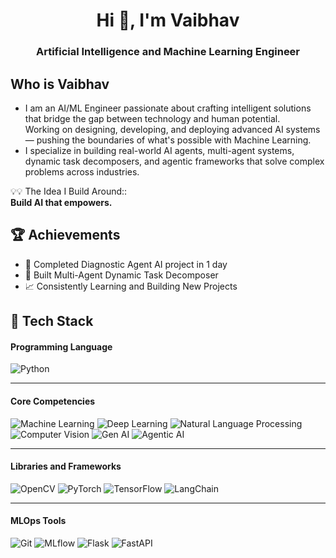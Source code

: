 <h1 align="center">Hi 👋, I'm Vaibhav</h1>
<h3 align="center">Artificial Intelligence and Machine Learning Engineer</h3>

## Who is Vaibhav
- I am an AI/ML Engineer passionate about crafting intelligent solutions that bridge the gap between technology and human potential.  
Working on designing, developing, and deploying advanced AI systems — pushing the boundaries of what's possible with Machine Learning.
- I specialize in building real-world AI agents, multi-agent systems, dynamic task decomposers, and agentic frameworks that solve complex problems across industries.

💡💡 The Idea I Build Around::  
**Build AI that empowers.**


## 🏆 Achievements
- 🥇 Completed Diagnostic Agent AI project in 1 day
- 🚀 Built Multi-Agent Dynamic Task Decomposer
- 📈 Consistently Learning and Building New Projects

## 🚀 Tech Stack

#### **Programming Language**
![Python](https://img.shields.io/badge/Python-3776AB?style=flat&logo=python&logoColor=white)

---

#### **Core Competencies**
![Machine Learning](https://img.shields.io/badge/Machine%20Learning-FF6F00?style=flat&logo=OpenAI&logoColor=white)
![Deep Learning](https://img.shields.io/badge/Deep%20Learning-006400?style=flat&logo=tensorflow&logoColor=white)
![Natural Language Processing](https://img.shields.io/badge/NLP-8A2BE2?style=flat&logo=openai&logoColor=white)
![Computer Vision](https://img.shields.io/badge/Computer%20Vision-4682B4?style=flat&logo=opencv&logoColor=white)
![Gen AI](https://img.shields.io/badge/Generative%20AI-FFD700?style=flat&logo=OpenAI&logoColor=black)
![Agentic AI](https://img.shields.io/badge/Agentic%20AI-000000?style=flat&logo=openai&logoColor=white)

---

#### **Libraries and Frameworks**
![OpenCV](https://img.shields.io/badge/OpenCV-5C3EE8?style=flat&logo=opencv&logoColor=white)
![PyTorch](https://img.shields.io/badge/PyTorch-EE4C2C?style=flat&logo=pytorch&logoColor=white)
![TensorFlow](https://img.shields.io/badge/TensorFlow-FF6F00?style=flat&logo=tensorflow&logoColor=white)
![LangChain](https://img.shields.io/badge/LangChain-000000?style=flat&logo=data:image/png;base64,...)

---

#### **MLOps Tools**
![Git](https://img.shields.io/badge/Git-F05032?style=flat&logo=git&logoColor=white)
![MLflow](https://img.shields.io/badge/MLflow-0194E2?style=flat&logo=mlflow&logoColor=white)
![Flask](https://img.shields.io/badge/Flask-000000?style=flat&logo=flask&logoColor=white)
![FastAPI](https://img.shields.io/badge/FastAPI-009688?style=flat&logo=fastapi&logoColor=white)





